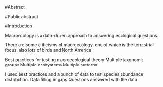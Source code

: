 #Abstract
<!-- 350 words or less, no subheading, citations, drawings, diagrams, tables, or abbreviations.  Include total number of pages in the paper (including preliminary pages and appendices) in parentheses at the end, do not use boldface on the abstract title, see sample in Appendix A of grad school Pub Guide.-->

#Public abstract
<!-- One page, written in the style of an executive summary, whatever that means.  Explains in common language the research objective and societal benefits, see Appendix A -->

#Introduction
<!--Overarching introduction that ties all three chapters together -->
Macroecology is a data-driven approach to answering ecological questions.  

There are some criticisms of macroecology, one of which is the terrestrial focus, also lots of birds and North America
<!-- cite some of the recent critiques and directional papers -->

Best practices for testing macroecological theory
Multiple taxonomic groups
Multiple ecosystems
Multiple patterns

I used best practices and a bunch of data to test species abundance distribution.
Data filling in gaps
Questions answered with the data 